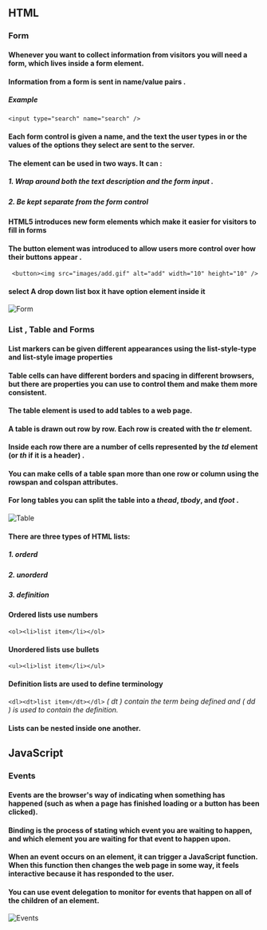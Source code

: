## HTML
### Form
#### Whenever you want to collect information from visitors you will need a form, which lives inside a **form** element.
#### Information from a form is sent in name/value pairs .
##### Example 
`<input type="search" name="search" />`
#### Each form control is given a name, and the text the user types in or the values of the options they select are sent to the server.
#### The <label> element can be used in two ways. It can :
##### 1. Wrap around both the text description and the form input .
##### 2. Be kept separate from the form control

#### HTML5 introduces new form elements which make it easier for visitors to fill in forms

#### The **button** element was introduced to allow users more control over how their buttons appear .
` <button><img src="images/add.gif" alt="add" width="10" height="10" />`

#### **select** A drop down list box it have option element inside it

![Form](https://th.bing.com/th/id/R7a7052d9e950c017b3e6c42365e2d5ca?rik=bZx4Di7CZzCe1A&riu=http%3a%2f%2fwww.htmlgoodies.com%2fimg%2f2010%2f06%2fHTML-Forms-From-Basics-to-Style-Layouts-Figure2.gif&ehk=z7Oti8WdBTSR3ejzXi21JatQEpb19820X7AtIYuDOnE%3d&risl=&pid=ImgRaw)


### List , Table and Forms
#### List markers can be given different appearances using the list-style-type and list-style image properties

#### Table cells can have different borders and spacing in  different browsers, but there are properties you can use to control them and make them more consistent. 


#### The **table** element is used to add tables to a web page.

#### A table is drawn out row by row. Each row is created with the *tr* element.
#### Inside each row there are a number of cells represented by the *td* element (or *th* if it is a header) .
#### You can make cells of a table span more than one row or column using the rowspan and colspan attributes.
#### For long tables you can split the table into a *thead*, *tbody*, and *tfoot* .
![Table](https://a.ilovecoding.org/img/table-all-about-creating-simple-to-complex-html-tables-sc18.png)

#### There are three types of HTML lists: 
##### 1. orderd 
##### 2. unorderd
##### 3. definition

#### Ordered lists use numbers
`<ol><li>list item</li></ol>`
#### Unordered lists use bullets
`<ul><li>list item</li></ul>`
#### Definition lists are used to define terminology
`<dl><dt>list item</dt></dl>`
*( dt ) contain the term being defined and ( dd ) is used to contain the definition.*
#### Lists can be nested inside one another.


## JavaScript
### Events
#### Events are the browser's way of indicating when something has happened (such as when a page has finished loading or a button has been clicked).
#### Binding is the process of stating which event you are waiting to happen, and which element you are waiting for that event to happen upon. 
#### When an event occurs on an element, it can trigger a JavaScript function. When this function then changes the web page in some way, it feels interactive because it has responded to the user.
#### You can use event delegation to monitor for events that happen on all of the children of an element.
![Events](https://cdn.javascripttutorial.net/wp-content/uploads/2019/12/javascript-event-loop-step-2.png)